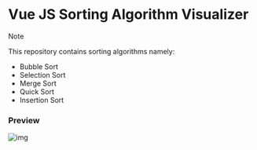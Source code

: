 # Vue JS Sorting Algorithm Visualizer

> [!NOTE]
> This repository contains sorting algorithms namely:
> - Bubble Sort
> - Selection Sort
> - Merge Sort
> - Quick Sort
> - Insertion Sort


### Preview
![img](https://github.com/Ax1a/vue3-sorting-algorithm/assets/72881392/edda4dae-882e-46d0-8e13-d6f5c588cd07)

